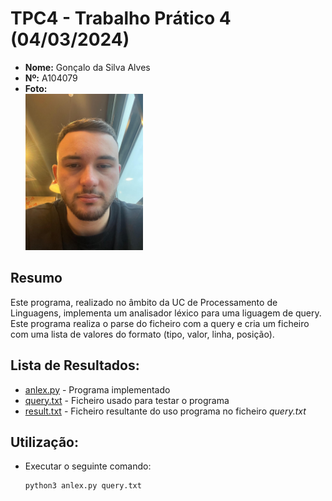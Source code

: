 # TPC4 - Trabalho Prático 4 (04/03/2024)

- **Nome:** Gonçalo da Silva Alves
- **Nº:** A104079
- **Foto:** <br/> <img src="pic.jpeg" alt="Profile picture" width="188" height="250"/>

## Resumo
Este programa, realizado no âmbito da UC de Processamento de Linguagens, implementa um analisador léxico para uma liguagem de query. Este programa realiza o parse do ficheiro com a query e cria um ficheiro com uma lista de valores do formato (tipo, valor, linha, posição).

## **Lista de Resultados**: 
   - [anlex.py](anlex.py) - Programa implementado
   - [query.txt](query.txt) - Ficheiro usado para testar o programa
   - [result.txt](result.txt) - Ficheiro resultante do uso programa no ficheiro *query.txt*

## Utilização:
 - Executar o seguinte comando:
    ```sh
    python3 anlex.py query.txt
    ```